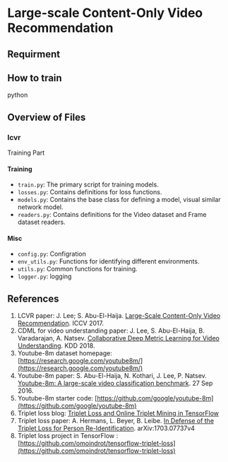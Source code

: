 # Large-scale Content-Only Video Recommendation
## Requirment


## How to train
python 

## Overview of Files

### lcvr 
Training Part
#### Training
* `train.py`: The primary script for training models.
* `losses.py`: Contains definitions for loss functions.
* `models.py`: Contains the base class for defining a model, visual similar network model.
* `readers.py`: Contains definitions for the Video dataset and Frame dataset readers.

#### Misc
* `config.py`: Configration
* `env_utils.py`: Functions for identifying different environments.
* `utils.py`: Common functions for training.
* `logger.py`: logging

## References
1. LCVR paper: J. Lee; S. Abu-El-Haija. [Large-Scale Content-Only Video Recommendation](http://www.joonseok.net/papers/deeprecs.pdf). ICCV 2017.  
1. CDML for video understanding paper: J. Lee, S. Abu-El-Haija, B. Varadarajan, A. Natsev. [Collaborative Deep Metric Learning for Video Understanding](http://www.joonseok.net/papers/cdml.pdf). KDD 2018.  
1. Youtube-8m dataset homepage: [https://research.google.com/youtube8m/](https://research.google.com/youtube8m/)  
1. Youtube-8m paper: S. Abu-El-Haija, N. Kothari, J. Lee, P. Natsev. [Youtube-8m: A large-scale video classification benchmark](https://arxiv.org/abs/1609.08675). 27 Sep 2016.  
1. Youtube-8m starter code: [https://github.com/google/youtube-8m](https://github.com/google/youtube-8m)  
1. Triplet loss blog: [Triplet Loss and Online Triplet Mining in TensorFlow](https://omoindrot.github.io/triplet-loss)  
1. Triplet loss paper: A. Hermans, L. Beyer, B. Leibe. [In Defense of the Triplet Loss for Person Re-Identification](https://arxiv.org/abs/1703.07737). arXiv:1703.07737v4  
1. Triplet loss project in TensorFlow : [https://github.com/omoindrot/tensorflow-triplet-loss](https://github.com/omoindrot/tensorflow-triplet-loss)  